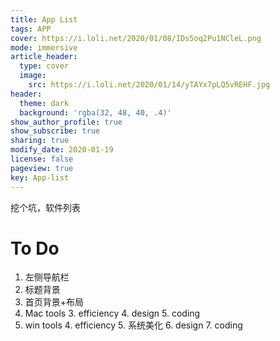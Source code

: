 ```yaml
---
title: App List
tags: APP
cover: https://i.loli.net/2020/01/08/IDs5oq2Pu1NCleL.png
mode: immersive
article_header:
  type: cover
  image:
    src: https://i.loli.net/2020/01/14/yTAYx7pLQ5vREHF.jpg
header:
  theme: dark
  background: 'rgba(32, 48, 40, .4)'
show_author_profile: true
show_subscribe: true
sharing: true
modify_date: 2020-01-19
license: false
pageview: true
key: App-list
---
```


挖个坑，软件列表
<!--more-->

# To Do
1. 左侧导航栏
2. 标题背景
3. 首页背景+布局
2. Mac tools
	3. efficiency
	4. design
	5. coding
3. win tools
	4. efficiency
	5. 系统美化
	6. design
	7. coding